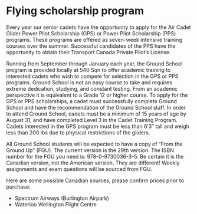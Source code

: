 # Flying scholarship program

Every year our senior cadets have the opportunity to apply for the Air Cadet Glider Power Pilot Scholarship \(GPS\) or Power Pilot Scholarship \(PPS\) programs. These programs are offered as seven-week intensive training courses over the summer. Successful candidates of the PPS have the opportunity to obtain their Transport Canada Private Pilot’s License.

Running from September through January each year, the Ground School program is provided locally at 540 Sqn to offer academic training to interested cadets who wish to compete for selection in the GPS or PPS programs. Ground School is not an easy course to take and requires extreme dedication, studying, and constant testing. From an academic perspective it is equivalent to a Grade 12 or higher course. To apply for the GPS or PPS scholarships, a cadet must successfully complete Ground School and have the recommendation of the Ground School staff. In order to attend Ground School, cadets must be a minimum of 15 years of age by August 31, and have completed Level 3 in the Cadet Training Program. Cadets interested in the GPS program must be less than 6’3″ tall and weigh less than 200 lbs due to physical restrictions of the gliders.

All Ground School students will be expected to have a copy of “From the Ground Up” \(FGU\). The current version is the 29th version. The ISBN number for the FGU you need is: 978-0-9730036-3-5. Be certain it is the Canadian version, not the American version. They are different! Weekly assignments and exam questions will be sourced from FGU.

Here are some possible Canadian sources, please confirm prices prior to purchase:

* Spectrum Airways \(Burlington Airpark\)
* Waterloo Wellington Flight Centre

